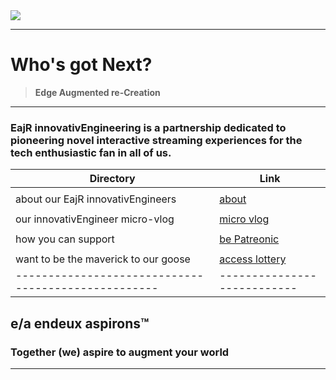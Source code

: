 <a href="https://github.com/EajR-innovativEngineering/EajR-innovativEngineering/blob/main/watchThisSpace.md" target="_blank">
  <img align="center"   src="https://docs.google.com/drawings/d/e/2PACX-1vRVsjKF0Khp8gT8gkGikdEMWZyoHAZtb4sU9Av_qCeNeZ8iLFJD7CWAYsr2SPKB9H2wJFgz0kW7yMNY/pub?w=960&h=720"/>
</a>


---

# Who's got Next?
>
> **Edge Augmented re-Creation**
>

---


### EajR innovativEngineering is a partnership dedicated to pioneering novel interactive streaming experiences for the tech enthusiastic fan in all of us.

| Directory                                         | Link
|---------------------------------------------------|---------------------------
|                                                   |
| about our EajR innovativEngineers                 | [about](https://github.com/EajR-innovativEngineering/EajR-innovativEngineering/blob/main/watchThisSpace.md)
|                                                   |
| our innovativEngineer micro-vlog                  | [micro vlog](https://github.com/EajR-innovativEngineering/EajR-innovativEngineering/blob/main/watchThisSpace.md)
|                                                   |
| how you can support                               | [be Patreonic](https://github.com/EajR-innovativEngineering/EajR-innovativEngineering/blob/main/watchThisSpace.md)
|                                                   |
| want to be the maverick to our goose              | [access lottery](https://github.com/EajR-innovativEngineering/EajR-innovativEngineering/blob/main/watchThisSpace.md)
|---------------------------------------------------|---------------------------

## e/a endeux aspirons™
### Together (we) aspire to augment your world

---

